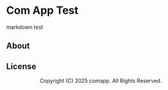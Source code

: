 # Com App Test
markdown test

## About

## License

<div style="text-align:center">
Copyright (C) 2025 comapp. All Rights Reserved.
</div>
